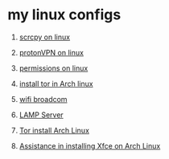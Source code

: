 # my linux configs



1) [scrcpy on linux ](https://github.com/MrCharouon/my-linux-configs/blob/main/scrcpy.md)

2) [protonVPN on linux ](https://github.com/MrCharouon/my-linux-configs/blob/main/protonVPN.md)

3) [‫‪permission‬‬s on linux ](https://github.com/MrCharouon/my-linux-configs/blob/main/‫‪permission‬‬.md)

4) [‫‪install tor in Arch linux ](https://github.com/MrCharouon/my-linux-configs/blob/main/tor_arch_linux.md)

5) [‫‪wifi broadcom](https://github.com/MrCharouon/my-linux-configs/blob/main/wifi.md)

6) [‫‪LAMP Server ](https://github.com/MrCharouon/my-linux-configs/blob/main/LAMP.md)

7) [Tor install Arch Linux](https://github.com/MrCharouon/my-linux-configs/blob/main/tor_arch_linux.md) 

8) [Assistance in installing Xfce on Arch Linux ](https://github.com/MrCharouon/my-linux-configs/blob/main/Xfce_Arch.md)

